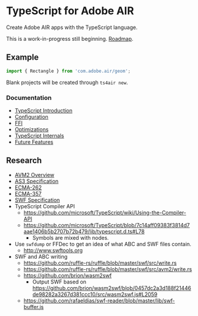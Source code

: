 # TypeScript for Adobe AIR

Create Adobe AIR apps with the TypeScript language.

This is a work-in-progress still beginning. [Roadmap](docs/roadmap.md).

## Example

```typescript
import { Rectangle } from 'com.adobe.air/geom';
```

Blank projects will be created through `ts4air new`.

### Documentation

- [TypeScript Introduction](docs/typescript-introduction.md)
- [Configuration](docs/config.md)
- [FFI](docs/ffi.md)
- [Optimizations](docs/optimizations.md)
- [TypeScript Internals](docs/typescript-internals.md)
- [Future Features](docs/future-features.md)

## Research

- [AVM2 Overview](https://web.archive.org/web/20211021025012/https://jmendeth.com/snapshot/4d9475cfb10af8142e331551dc9b91e1217dc8c6/media/2014-05-17-reverse-engineering-flash/avm2overview.pdf)
- [AS3 Specification](research/ActionScript%203%20Language%20Specification.pdf)
- [ECMA-262](research/ECMA-262_3rd_edition_december_1999.pdf)
- [ECMA-357](research/ECMA-357_2nd_edition_december_2005.pdf)
- [SWF Specification](research/swf-spec-19.pdf)
- TypeScript Compiler API
  - https://github.com/microsoft/TypeScript/wiki/Using-the-Compiler-API
  - https://github.com/microsoft/TypeScript/blob/7c14aff09383f3814d7aae1406b5b2707b72b479/lib/typescript.d.ts#L78
    - Symbols are mixed with nodes.
- Use `swfdump` or FFDec to get an idea of what ABC and SWF files contain.
  - http://www.swftools.org
- SWF and ABC writing
  - https://github.com/ruffle-rs/ruffle/blob/master/swf/src/write.rs
  - https://github.com/ruffle-rs/ruffle/blob/master/swf/src/avm2/write.rs
  - https://github.com/brion/wasm2swf
    - Output SWF based on https://github.com/brion/wasm2swf/blob/0457dc2a3d188f21446de98282a3267d381ccc10/src/wasm2swf.js#L2059
  - https://github.com/rafaeldias/swf-reader/blob/master/lib/swf-buffer.js